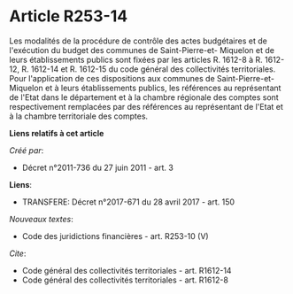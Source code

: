 # Article R253-14

Les modalités de la procédure de contrôle des actes budgétaires et de l'exécution du budget des communes de Saint-Pierre-et-
Miquelon et de leurs établissements publics sont fixées par les articles R. 1612-8 à R. 1612-12, R. 1612-14 et R. 1612-15 du
code général des collectivités territoriales. Pour l'application de ces dispositions aux communes de Saint-Pierre-et-Miquelon
et à leurs établissements publics, les références au représentant de l'Etat dans le département et à la chambre régionale des
comptes sont respectivement remplacées par des références au représentant de l'Etat et à la chambre territoriale des comptes.

**Liens relatifs à cet article**

_Créé par_:

  - Décret n°2011-736 du 27 juin 2011 - art. 3

**Liens**:

  - TRANSFERE: Décret n°2017-671 du 28 avril 2017 - art. 150

_Nouveaux textes_:

  - Code des juridictions financières - art. R253-10 (V)

_Cite_:

  - Code général des collectivités territoriales - art. R1612-14
  - Code général des collectivités territoriales - art. R1612-8
